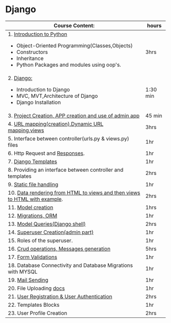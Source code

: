 # Django
| Course Content:| hours |
|-------|-------|
| 1. [Introduction to Python](https://github.com/GirishaDevara/notes-2020/blob/master/django/Introduction%20to%20Python.md) <ul><li>Object-Oriented Programming(Classes,Objects)</li><li>Constructors</li><li>Inheritance</li><li>Python Packages and modules using oop's.</li></ul>| 3hrs|	 
| 2. [Django:](https://github.com/GirishaDevara/notes-2020/blob/master/django/Django-introduction/README.md) <ul><li>Introduction to Django</li><li>MVC, MVT,Architecture of Django</li><li>Django Installation</li></ul>| 1:30 min |
| 3. [Project Creation, APP creation and use of admin app](https://github.com/GirishaDevara/notes-2020/blob/master/django/Project%20Creation%2C%20APP%20creation%20and%20use%20of%20admin%20app.md) | 45 min |
| 4. [URL mapping(creation),Dynamic URL mapping,views](https://github.com/GirishaDevara/notes-2020/blob/master/django/URL%20mapping(creation)%2CDynamic%20URL%20mapping%2Cviews.md) | 3hrs |
| 5. Interface between controller(urls.py & views.py) files| 1hr |
| 6. Http Request and [Responses](https://github.com/GirishaDevara/notes-2020/blob/master/django/URL%20mapping(creation),Dynamic%20URL%20mapping,views.md#dynamic-url-mapping-and-http-responses).| 1hr |
| 7. [Django Templates](https://github.com/GAlekhya123/documentation/blob/master/Django_templates.md)  | 1hr | 
| 8. Providing an interface between controller and templates | 2hrs |
| 9. [Static file handling](https://github.com/GAlekhya123/documentation/blob/master/Static_File_Handling.md) | 1hr |
| 10. [Data rendering from HTML to views and then views to HTML with example](https://github.com/GirishaDevara/Django-Documentation/blob/master/Render.md).| 2hrs | 
| 11. [Model creation](https://github.com/GirishaDevara/crrcoe/blob/master/oop%2Cand%20file%20handling/oop.ipynb) | 1hrs |
| 12. [Migrations, ORM](https://github.com/GirishaDevara/notes-2020/blob/master/model%20creation%2C%20migrations%2C%20ORM%2C%20Model%20Queries.md#sync-with-database) | 1hr |
| 13. [Model Queries(Django shell)](https://github.com/GirishaDevara/notes-2020/blob/master/model%20creation%2C%20migrations%2C%20ORM%2C%20Model%20Queries.md#model-queries-using-django-shell) | 2hrs |
| 14. [Superuser Creation(admin part)](https://github.com/GirishaDevara/notes-2020/blob/master/Superuser%20and%20Role%20of%20superuser.md)| 1hr |
| 15. Roles of the superuser. | 1hr |
| 16. [Crud operations, Messages generation](https://github.com/GirishaDevara/notes-2020/blob/master/crud%20operations.md) | 5hrs |
| 17. [Form Validations](https://github.com/GirishaDevara/notes-2020/blob/master/forms%20and%20email%20(course%20project).md) | 1hr |
| 18. Database Connectivity and Database Migrations with MYSQL | 1hr |
| 19. [Mail Sending](https://github.com/GirishaDevara/notes-2020/blob/master/forms%20and%20email%20(course%20project).md#email-sending) | 1hr |
| 20. File Uploading [docs](https://github.com/GirishaDevara/notes-2020/blob/master/django/Django%20Documentation%20File%20Uploading%20(1).pdf) | 1hr |
| 21. [User Registration & User Authentication](https://github.com/boppanaravisastry/UserRegisterandAuthentication) | 2hrs |
| 22. Templates Blocks | 1hr |
| 23. User Profile Creation | 2hrs |
